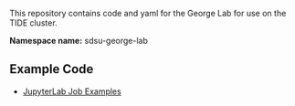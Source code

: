 This repository contains code and yaml for the George Lab for use on the TIDE cluster.

**Namespace name:** sdsu-george-lab

## Example Code

- [JupyterLab Job Examples](/jupyterlab)

